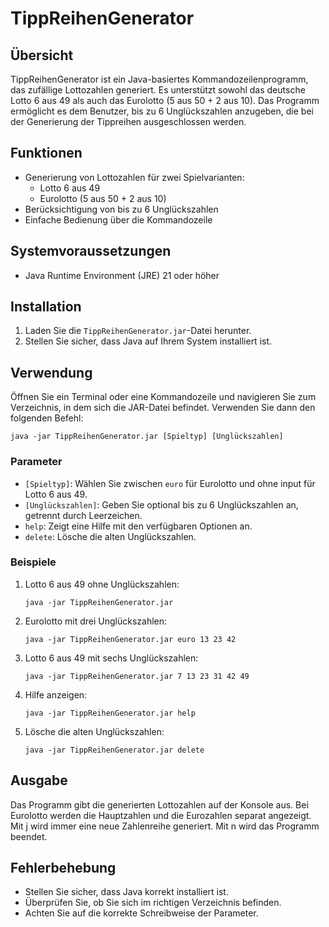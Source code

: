 # TippReihenGenerator

## Übersicht

TippReihenGenerator ist ein Java-basiertes Kommandozeilenprogramm, das zufällige Lottozahlen generiert. Es unterstützt sowohl das deutsche Lotto 6 aus 49 als auch das Eurolotto (5 aus 50 + 2 aus 10). Das Programm ermöglicht es dem Benutzer, bis zu 6 Unglückszahlen anzugeben, die bei der Generierung der Tippreihen ausgeschlossen werden.

## Funktionen

- Generierung von Lottozahlen für zwei Spielvarianten:
  - Lotto 6 aus 49
  - Eurolotto (5 aus 50 + 2 aus 10)
- Berücksichtigung von bis zu 6 Unglückszahlen
- Einfache Bedienung über die Kommandozeile

## Systemvoraussetzungen

- Java Runtime Environment (JRE) 21 oder höher

## Installation

1. Laden Sie die `TippReihenGenerator.jar`-Datei herunter.
2. Stellen Sie sicher, dass Java auf Ihrem System installiert ist.

## Verwendung

Öffnen Sie ein Terminal oder eine Kommandozeile und navigieren Sie zum Verzeichnis, in dem sich die JAR-Datei befindet. Verwenden Sie dann den folgenden Befehl:

```
java -jar TippReihenGenerator.jar [Spieltyp] [Unglückszahlen]
```

### Parameter

- `[Spieltyp]`: Wählen Sie zwischen `euro` für Eurolotto und ohne input für Lotto 6 aus 49.
- `[Unglückszahlen]`: Geben Sie optional bis zu 6 Unglückszahlen an, getrennt durch Leerzeichen.
- `help`: Zeigt eine Hilfe mit den verfügbaren Optionen an.
- `delete`: Lösche die alten Unglückszahlen.

### Beispiele

1. Lotto 6 aus 49 ohne Unglückszahlen:
   ```
   java -jar TippReihenGenerator.jar
   ```

2. Eurolotto mit drei Unglückszahlen:
   ```
   java -jar TippReihenGenerator.jar euro 13 23 42
   ```

3. Lotto 6 aus 49 mit sechs Unglückszahlen:
   ```
   java -jar TippReihenGenerator.jar 7 13 23 31 42 49
   ```

4. Hilfe anzeigen:
   ```
   java -jar TippReihenGenerator.jar help
   ```
   
5. Lösche die alten Unglückszahlen:
   ```
   java -jar TippReihenGenerator.jar delete
   ```

## Ausgabe

Das Programm gibt die generierten Lottozahlen auf der Konsole aus. Bei Eurolotto werden die Hauptzahlen und die Eurozahlen separat angezeigt.
Mit j wird immer eine neue Zahlenreihe generiert.
Mit n wird das Programm beendet.

## Fehlerbehebung

- Stellen Sie sicher, dass Java korrekt installiert ist.
- Überprüfen Sie, ob Sie sich im richtigen Verzeichnis befinden.
- Achten Sie auf die korrekte Schreibweise der Parameter.
